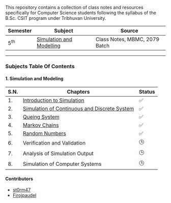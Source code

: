 This repository contains a collection of class notes and resources specifically for Computer Science students following the syllabus of the B.Sc. CSIT program under Tribhuvan University.

Semester|Subject|Source|
--------|-------|------|
|$5^\text{th}$|[Simulation and Modelling](5th%20Semester/Simulation%20and%20Modelling/Simulation&Modelling.md)|Class Notes, MBMC, 2079 Batch|


---
### Subjects Table Of Contents 

#### 1. **Simulation and Modeling**

| S.N. | Chapters | Status |
|------|----------|--------|
| 1. | [Introduction to Simulation](./5th%20Semester/Simulation%20and%20Modelling/Chapter_01/README.md) |✅| 
| 2. | [Simulation of Continuous and Discrete System](./5th%20Semester/Simulation%20and%20Modelling/Chapter_02/README.md) |✅| 
| 3. | [Queing System](./5th%20Semester/Simulation%20and%20Modelling/Chapter_03/README.md) |✅|
|4. | [Markov Chains](./5th%20Semester/Simulation%20and%20Modelling/Chapter_04/README.md) |✅|
|5. | [Random Numbers](./5th%20Semester/Simulation%20and%20Modelling/Chapter_05/README.md) |✅|
|6. | Verification and Validation |🕒|
|7. | Analysis of Simulation Output |🕒|
|8. | Simulation of Computer Systems |🕒| 


#### Contributors
- [st0rm47](https://github.com/st0rm47)
- [Firojpaudel](https://github.com/Firojpaudel)